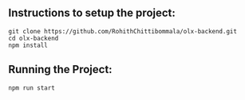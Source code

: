 ## Instructions to setup the project:

```
git clone https://github.com/RohithChittibommala/olx-backend.git
cd olx-backend
npm install
```

## Running the Project:

```
npm run start
```
